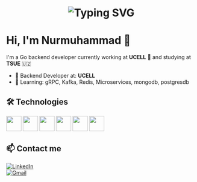 <h1 align="center">
  <img src="https://readme-typing-svg.herokuapp.com?font=Fira+Code&size=30&pause=1000&color=00F7F7&center=true&vCenter=true&width=435&lines=Hi%2C+I'm+Nurmuhammad;Backend+developer+from+Uzbekistan" alt="Typing SVG" />
</h1>

# Hi, I'm Nurmuhammad 👋

I'm a Go backend developer currently working at **UCELL** 📱 and studying at **TSUE** 🇺🇿

- 💼 Backend Developer at: **UCELL**  
- 🌱 Learning: gRPC, Kafka, Redis, Microservices, mongodb, postgresdb

## 🛠 Technologies  
<p>
  <img src="https://cdn.jsdelivr.net/gh/devicons/devicon/icons/go/go-original.svg" width="40"/>
  <img src="https://cdn.jsdelivr.net/gh/devicons/devicon/icons/docker/docker-original.svg" width="40"/>
  <img src="https://cdn.jsdelivr.net/gh/devicons/devicon/icons/postgresql/postgresql-original.svg" width="40"/>
  <img src="https://cdn.jsdelivr.net/gh/devicons/devicon/icons/mongodb/mongodb-original.svg" width="40"/>
  <img src="https://cdn.jsdelivr.net/gh/devicons/devicon/icons/redis/redis-original.svg" width="40"/>
  <img src="https://cdn.jsdelivr.net/gh/devicons/devicon/icons/git/git-original.svg" width="40"/>
</p>

## 📫 Contact me  
[![LinkedIn](https://img.shields.io/badge/-LinkedIn-blue?style=flat-square&logo=Linkedin&logoColor=white)](https://www.linkedin.com/in/nurmuhammad-meliqo-ziyev-7b1024298/)  
[![Gmail](https://img.shields.io/badge/-Gmail-red?style=flat-square&logo=Gmail&logoColor=white)](mailto:nurmuhammadmel@gmail.com)
